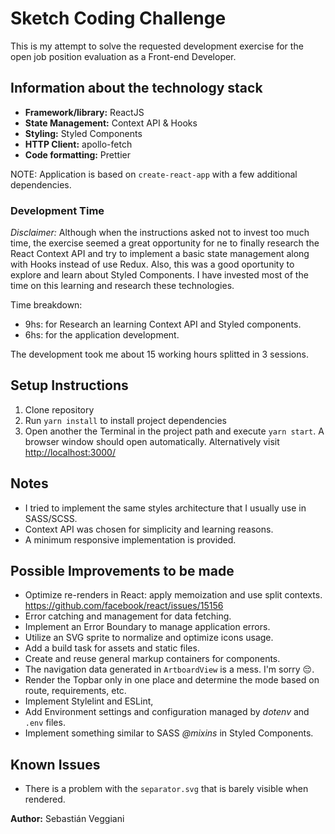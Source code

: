# Sketch Coding Challenge

This is my attempt to solve the requested development exercise for the open job position evaluation
as a Front-end Developer.

## Information about the technology stack

- **Framework/library:** ReactJS
- **State Management:** Context API & Hooks
- **Styling:** Styled Components
- **HTTP Client:** apollo-fetch
- **Code formatting:** Prettier

NOTE: Application is based on `create-react-app` with a few additional dependencies.

### Development Time

_Disclaimer:_ Although when the instructions asked not to invest too much time, the exercise seemed a great opportunity
for ne to finally research the React Context API and try to implement a basic state management along
with Hooks instead of use Redux. Also, this was a good oportunity to explore and learn about Styled Components.
I have invested most of the time on this learning and research these technologies.

Time breakdown:

- 9hs: for Research an learning Context API and Styled components.
- 6hs: for the application development.

The development took me about 15 working hours splitted in 3 sessions.

## Setup Instructions

1.  Clone repository
2.  Run `yarn install` to install project dependencies
3.  Open another the Terminal in the project path and execute `yarn start`. A browser window should open automatically.
    Alternatively visit [http://localhost:3000/](http://localhost:3000/)

## Notes

- I tried to implement the same styles architecture that I usually use in SASS/SCSS.
- Context API was chosen for simplicity and learning reasons.
- A minimum responsive implementation is provided.

## Possible Improvements to be made

- Optimize re-renders in React: apply memoization and use split contexts.
  https://github.com/facebook/react/issues/15156
- Error catching and management for data fetching.
- Implement an Error Boundary to manage application errors.
- Utilize an SVG sprite to normalize and optimize icons usage.
- Add a build task for assets and static files.
- Create and reuse general markup containers for components.
- The navigation data generated in `ArtboardView` is a mess. I'm sorry 😔.
- Render the Topbar only in one place and determine the mode based on route, requirements, etc.
- Implement Stylelint and ESLint,
- Add Environment settings and configuration managed by _dotenv_ and `.env` files.
- Implement something similar to SASS _@mixins_ in Styled Components.

## Known Issues

- There is a problem with the `separator.svg` that is barely visible when rendered.

**Author:** Sebastián Veggiani
